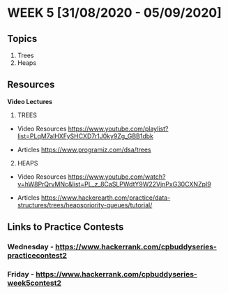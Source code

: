 # WEEK 5 [31/08/2020 - 05/09/2020]

## Topics

1. Trees
2. Heaps

## Resources

**Video Lectures**

1. TREES  

- Video Resources 
https://www.youtube.com/playlist?list=PLqM7alHXFySHCXD7r1J0ky9Zg_GBB1dbk

- Articles 
https://www.programiz.com/dsa/trees


2. HEAPS

- Video Resources
https://www.youtube.com/watch?v=hW8PrQrvMNc&list=PL_z_8CaSLPWdtY9W22VjnPxG30CXNZpI9


- Articles
https://www.hackerearth.com/practice/data-structures/trees/heapspriority-queues/tutorial/

## Links to Practice Contests

### Wednesday - https://www.hackerrank.com/cpbuddyseries-practicecontest2
### Friday - https://www.hackerrank.com/cpbuddyseries-week5contest2


